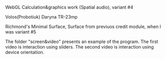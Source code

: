 WebGL
Calculation&graphics work (Spatial audio), variant #4

Volos(Probotiuk) Daryna TR-23mp

Richmond's Minimal Surface, Surface from previuos credit module, when I was variant #5

The folder "screen&video" presents an example of the program. The first video is interaction using sliders. The second video is interaction using device orientation.